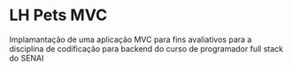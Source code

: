 # LH Pets MVC

Implamantação de uma aplicação MVC para fins avaliativos para a disciplina de codificação para backend do curso de programador full stack do SENAI 
